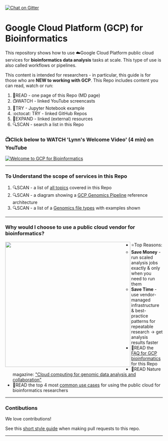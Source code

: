 [![Chat on Gitter](https://img.shields.io/gitter/room/gcp-for-bioinformatics/nextflow.svg?colorB=26af64&style=popout)](https://gitter.im/gcp-for-bioinformatics)

# Google Cloud Platform (GCP) for Bioinformatics
This repository shows how to use ☁️Google Cloud Platform public cloud services for **bioinformatics data analysis** tasks at scale.  This type of use is also called workflows or pipelines.

This content is intended for researchers - in particular, this guide is for those who are **NEW to working with GCP**.  This Repo includes content you can read, watch or run:  
  1. 📗READ - one page of this Repo (MD page)
  2. 📺WATCH -  linked YouTube screencasts
  3. 📙TRY - Jupyter Notebook example
  4. :octocat: TRY - linked GitHub Repos
  5. 📘EXPAND - linked (external) resources
  6. 🔍SCAN - search a list in this Repo

### 📺Click below to WATCH 'Lynn's Welcome Video' (4 min) on YouTube

[![Welcome to GCP for Bioinformatics](http://img.youtube.com/vi/YoFkSVDlN6k/0.jpg)](http://www.youtube.com/watch?v=YoFkSVDlN6k "Welcome to GCP for Bioinformatics")


---

### To Understand the scope of services in this Repo 
1. 🔍SCAN - a list of [all topics](https://github.com/lynnlangit/gcp-for-bioinformatics/blob/master/2_TOPICS.md) covered in this Repo
2. 🔍SCAN - a diagram showing a [GCP Genomics Pipeline](https://github.com/lynnlangit/gcp-for-bioinformatics/blob/master/6_ARCHITECTURE.md) reference architecture
3. 🔍SCAN - a list of a [Genomics file types](https://github.com/lynnlangit/gcp-for-bioinformatics/blob/master/4_FILE-TYPES.md) with examples shown 

-----

### Why would I choose to use a public cloud vendor for bioinformatics?

<img src="https://github.com/lynnlangit/gcp-for-bioinformatics/raw/master/images/flow-cell.jpg" width="400" align="left">

- ⭐️Top Reasons:
    - **Save Money** - run scaled analysis jobs exactly & only when you need to run them
    - **Save Time** - use vendor-managed infrastructure & best-practice patterns for repeatable research -> get analysis results faster
- 📗READ the [FAQ for GCP bioinformatics](https://github.com/lynnlangit/gcp-for-bioinformatics/blob/master/1_FAQ.md) for this Repo
- 📕READ Nature magazine: ["Cloud computing for genomic data analysis and collaboration"](https://www.nature.com/articles/nrg.2017.113)
- 📗READ the top 4 most [common use cases](https://github.com/lynnlangit/gcp-for-bioinformatics/blob/master/3_USER-STORIES.md) for using the public cloud for bioinformatics researchers
----

### Contibutions

We love contributions! 

See this [short style guide](https://github.com/lynnlangit/gcp-for-bioinformatics/blob/master/7_CONTRIBUTING.md) when making pull requests to this repo.

---



